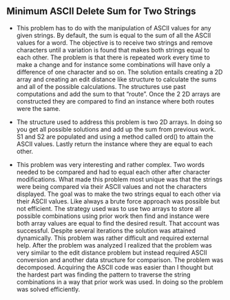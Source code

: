 ## Minimum ASCII Delete Sum for Two Strings

* This problem has to do with the manipulation of ASCII values for any given strings. By default, the sum is equal to the sum of all the ASCII values for a word. The objective is to receive two strings and remove characters until a variation is found that makes both strings equal to each other. The problem is that there is repeated work every time to make a change and for instance some combinations will have only a difference of one character and so on. The solution entails creating a 2D array and creating an edit distance like structure to calculate the sums and all of the possible calculations. The structures use past computations and add the sum to that “route”. Once the 2 2D arrays are constructed they are compared to find an instance where both routes were the same.

* The structure used to address this problem is two 2D arrays. In doing so you get all possible solutions and add up the sum from previous work.   S1 and S2 are populated and using a method called ord() to attain the ASCII values. Lastly return the instance where they are equal to each other.

* This problem was very interesting and rather complex. Two words needed to be compared and had to equal each other after character modifications. What made this problem most unique was that the strings were being compared via their ASCII values and not the characters displayed. The goal was to make the two strings equal to each other via their ASCII values. Like always a brute force approach was possible but not efficient. The strategy used was to use two arrays to store all possible combinations using prior work then find and instance were both array values are equal to find the desired result. That account was successful. Despite several iterations the solution was attained dynamically. This problem was rather difficult and required external help. After the problem was analyzed I realized that the problem was very similar to the edit distance problem but instead required ASCII conversion and another data structure for comparison. The problem was decomposed. Acquiring the ASCII code was easier than I thought but the hardest part was finding the pattern to traverse the string combinations in a way that prior work was used. In doing so the problem was solved efficiently.
